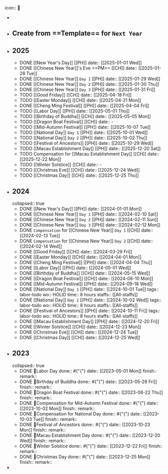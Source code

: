 icon:: 🔆

-
- ## Create from ==Template== for `Next Year`
- ## 2025
	- DONE [[New Year's Day]] [[PH]]
	  date:: [[2025-01-01 Wed]]
	- DONE [[Chinese New Year]]'s Eve ==PM== [[CH]] 
	  date:: [[2025-01-28 Tue]]
	- DONE [[Chinese New Year]] `Day 1` [[PH]] 
	  date:: [[2025-01-29 Wed]]
	- DONE [[Chinese New Year]] `Day 2` [[PH]] 
	  date:: [[2025-01-30 Thu]]
	- DONE [[Chinese New Year]] `Day 3` [[PH]] 
	  date:: [[2025-01-31 Fri]]
	- TODO [[Good Friday]] [[CH]]
	  date:: [[2025-04-18 Fri]]
	- TODO [[Easter Monday]] [[CH]]
	  date:: [[2025-04-21 Mon]]
	- DONE [[Cheng Ming Festival]] [[PH]]
	  date:: [[2025-04-04 Fri]]
	- TODO [[Labor Day]] [[PH]]
	  date:: [[2025-05-01 Thu]]
	- TODO [[Birthday of Buddha]] [[CH]]
	  date:: [[2025-05-05 Mon]]
	- TODO [[Dragon Boat Festival]] [[CH]]
	  date:: -
	- TODO [[Mid-Autumn Festival]] [[PH]]
	  date:: [[2025-10-07 Tue]]
	- TODO [[National Day]] `Day 1` [[PH]]
	  date:: [[2025-10-01 Wed]]
	- TODO [[National Day]] `Day 2` [[PH]]
	  date:: [[2025-10-02 Thu]]
	- TODO [[Festival of Ancestors]] [[PH]]
	  date:: [[2025-10-29 Wed]]
	- TODO [[Macau Establishment Day]] [[PH]]
	  date:: [[2025-12-20 Sat]]
	- TODO Compensation for [[Macau Establishment Day]] [[CH]]
	  date:: [[2025-12-22 Mon]]
	- TODO [[Winter Solstice]] [[CH]]
	  date:: -
	- TODO [[Christmas Eve]] [[CH]]
	  date:: [[2025-12-24 Wed]]
	- TODO [[Christmas Day]] [[CH]]
	  date:: [[2025-12-25 Thu]]
- ## 2024
  collapsed:: true
	- DONE [[New Year's Day]] [[PH]]
	  date:: [[2024-01-01 Mon]]
	- DONE [[Chinese New Year]] `Day 1` [[PH]] 
	  date:: [[2024-02-10 Sat]]
	- DONE [[Chinese New Year]] `Day 2` [[PH]] 
	  date:: [[2024-02-11 Sun]]
	- DONE [[Chinese New Year]] `Day 3` [[PH]] 
	  date:: [[2024-02-12 Mon]]
	- DONE `Compensation` for [[Chinese New Year]] `Day 1` [[CH]]
	  date:: [[2024-02-13 Tue]]
	- DONE `Compensation` for [[Chinese New Year]] `Day 2` [[CH]]
	  date:: [[2024-02-14 Wed]]
	- DONE [[Good Friday]] [[CH]]
	  date:: [[2024-03-29 Fri]]
	- DONE [[Easter Monday]] [[CH]]
	  date:: [[2024-04-01 Mon]]
	- DONE [[Cheng Ming Festival]] [[PH]]
	  date:: [[2024-04-04 Thu]]
	- DONE [[Labor Day]] [[PH]]
	  date:: [[2024-05-01 Wed]]
	- DONE [[Birthday of Buddha]] [[CH]]
	  date:: [[2024-05-15 Wed]]
	- DONE [[Dragon Boat Festival]] [[CH]]
	  date:: [[2024-06-10 Mon]]
	- DONE [[Mid-Autumn Festival]] [[PH]]
	  date:: [[2024-09-18 Wed]]
	- DONE [[National Day]] `Day 1` [[PH]]
	  date:: [[2024-10-01 Tue]]
	  tags:: labor-todo
	  wo:: HOLID
	  time:: 8 hours
	  staffs:: [[All-staffs]]
	- DONE [[National Day]] `Day 2` [[PH]]
	  date:: [[2024-10-02 Wed]]
	  tags:: labor-todo
	  wo:: HOLID
	  time:: 8 hours
	  staffs:: [[All-staffs]]
	- DONE [[Festival of Ancestors]] [[PH]]
	  date:: [[2024-10-11 Fri]]
	  tags:: labor-todo
	  wo:: HOLID
	  time:: 8 hours
	  staffs:: [[All-staffs]]
	- DONE [[Macau Establishment Day]] [[PH]]
	  date:: [[2024-12-20 Fri]]
	- DONE [[Winter Solstice]] [[CH]]
	  date:: [[2024-12-23 Mon]]
	- DONE [[Christmas Eve]] [[CH]]
	  date:: [[2024-12-24 Tue]]
	- DONE [[Christmas Day]] [[CH]]
	  date:: [[2024-12-25 Wed]]
- ## 2023
  collapsed:: true
	- DONE 🔆Labor Day
	  done:: #{"{"}
	  date:: [[2023-05-01 Mon]] 
	  finish::
	  remark::
	- DONE 🔆Birthday of Buddha
	  done:: #{"{"}
	  date:: [[2023-05-26 Fri]] 
	  finish::
	  remark::
	- DONE 🔆Dragon Boat Festival
	  done:: #{"{"}
	  date:: [[2023-06-22 Thu]] 
	  finish::
	  remark::
	- DONE 🔆Compensation for Mid-Autumn Festival
	  done:: #{"{"}
	  date:: [[2023-10-02 Mon]]
	  finish::
	  remark::
	- DONE 🔆Compensation for National Day
	  done:: #{"{"}
	  date:: [[2023-10-03 Tue]]
	  finish::
	  remark::
	- DONE 🔆Festival of Ancestors
	  done:: #{"{"}
	  date:: [[2023-10-23 Mon]]
	  finish::
	  remark::
	- DONE 🔆Macau Establishment Day
	  done:: #{"{"}
	  date:: [[2023-12-20 Wed]]
	  finish::
	  remark::
	- DONE 🔆Winter Solstice
	  done:: #{"{"}
	  date:: [[2023-12-22 Fri]]
	  finish::
	  remark::
	- DONE 🔆Christmas Day
	  done:: #{"{"}
	  date:: [[2023-12-25 Mon]]
	  finish::
	  remark::
-